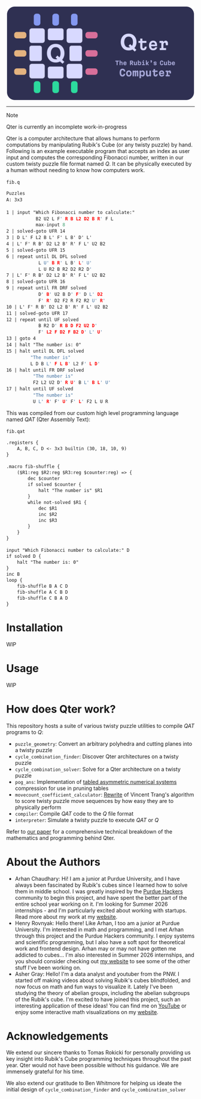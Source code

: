 <p align="center">
    <img src="media/readme/Header.png" width="500" alt="The Qter logo">
</p>
<hr>

> [!NOTE]
> Qter is currently an incomplete work-in-progress

Qter is a computer architecture that allows humans to perform computations by manipulating Rubik's Cube (or any twisty puzzle) by hand. Following is an example executable program that accepts an index as user input and computes the corresponding Fibonacci number, written in our custom twisty puzzle file format named *Q*. It can be physically executed by a human without needing to know how computers work.

`fib.q`
<!-- some alternatives: clarity cl el janet lfe lean nlogo opa pact promela scilab -->
```l
Puzzles
A: 3x3

1 | input "Which Fibonacci number to calculate:"
           B2 U2 L F' R B L2 D2 B R' F L
           max-input 8
2 | solved-goto UFR 14
3 | D L' F L2 B L' F' L B' D' L'
4 | L' F' R B' D2 L2 B' R' F L' U2 B2
5 | solved-goto UFR 15
6 | repeat until DL DFL solved
            L U' B R' L B' L' U'
            L U R2 B R2 D2 R2 D'
7 | L' F' R B' D2 L2 B' R' F L' U2 B2
8 | solved-goto UFR 16
9 | repeat until FR DRF solved
            D' B' U2 B D' F' D L' D2
            F' R' D2 F2 R F2 R2 U' R'
10 | L' F' R B' D2 L2 B' R' F L' U2 B2
11 | solved-goto UFR 17
12 | repeat until UF solved
            B R2 D' R B D F2 U2 D'
            F' L2 F D2 F B2 D' L' U'
13 | goto 4
14 | halt "The number is: 0"
15 | halt until DL DFL solved
         "The number is"
         L D B L' F L B' L2 F' L D'
16 | halt until FR DRF solved
          "The number is"
          F2 L2 U2 D' R U' B L' B L' U'
17 | halt until UF solved
          "The number is"
          U L' R' F' U' F' L' F2 L U R
```

This was compiled from our custom high level programming language named *QAT* (Qter Assembly Text):

`fib.qat`

```janet
.registers {
    A, B, C, D <- 3x3 builtin (30, 18, 10, 9)
}

.macro fib-shuffle {
    ($R1:reg $R2:reg $R3:reg $counter:reg) => {
        dec $counter
        if solved $counter {
            halt "The number is" $R1
        }
        while not-solved $R1 {
            dec $R1
            inc $R2
            inc $R3
        }
    }
}

input "Which Fibonacci number to calculate:" D
if solved D {
    halt "The number is: 0"
}
inc B
loop {
    fib-shuffle B A C D
    fib-shuffle A C B D
    fib-shuffle C B A D
}
```

# Installation

WIP

# Usage

WIP

# How does Qter work?

This repository hosts a suite of various twisty puzzle utilities to compile *QAT* programs to *Q*:

- `puzzle_geometry`: Convert an arbitrary polyhedra and cutting planes into a twisty puzzle
- `cycle_combination_finder`: Discover Qter architectures on a twisty puzzle
- `cycle_combination_solver`: Solve for a Qter architecture on a twisty puzzle
- `pog_ans`: Implementation of [tabled asymmetric numerical systems](https://en.wikipedia.org/wiki/Asymmetric_numeral_systems#Tabled_variant_(tANS)) compression for use in pruning tables
- `movecount_coefficient_calculator`: [Rewrite](https://www.speedsolving.com/threads/movecount-coefficient-calculator-online-tool-to-evaluate-the-speed-of-3x3-algorithms.79025/) of Vincent Trang's algorithm to score twisty puzzle move sequences by how easy they are to physically perform
- `compiler`: Compile *QAT* code to the *Q* file format
- `interpreter`: Simulate a twisty puzzle to execute *QAT* or *Q*

Refer to [our paper](media/paper/paper.pdf) for a comprehensive technical breakdown of the mathematics and programming behind Qter.

# About the Authors

- Arhan Chaudhary: Hi! I am a junior at Purdue University, and I have always been fascinated by Rubik's cubes since I learned how to solve them in middle school. I was greatly inspired by the [Purdue Hackers](https://www.purduehackers.com/) community to begin this project, and have spent the better part of the entire school year working on it. I'm looking for Summer 2026 internships - and I'm particularly excited about working with startups. Read more about my work at my [website](https://arhan.sh/).
- Henry Rovnyak: Hello there! Like Arhan, I too am a junior at Purdue University. I'm interested in math and programming, and I met Arhan through this project and the Purdue Hackers community. I enjoy systems and scientific programming, but I also have a soft spot for theoretical work and frontend design. Arhan may or may not have gotten me addicted to cubes... I'm also interested in Summer 2026 internships, and you should consider checking out [my website](https://hrovnyak.gitlab.io/) to see some of the other stuff I've been working on.
- Asher Gray: Hello! I'm a data analyst and youtuber from the PNW. I started off making videos about solving Rubik's cubes blindfolded, and now focus on math and fun ways to visualize it. Lately I've been studying the theory of abelian groups, including the abelian subgroups of the Rubik's cube. I'm excited to have joined this project, such an interesting application of these ideas! You can find me on [YouTube](https://m.youtube.com/channel/UCJZt93WO-evfsfi7YlVmrQA) or enjoy some interactive math visualizations on my [website](https://thegraycuber.github.io/).

# Acknowledgements

We extend our sincere thanks to Tomas Rokicki for personally providing us key insight into Rubik's Cube programming techniques throughout the past year. Qter would not have been possible without his guidance. We are immensely grateful for his time.

We also extend our gratitude to Ben Whitmore for helping us ideate the initial design of `cycle_combination_finder` and `cycle_combination_solver`

